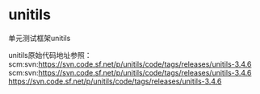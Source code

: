 # unitils
单元测试框架unitils


unitils原始代码地址参照：
<scm>
    <connection>scm:svn:https://svn.code.sf.net/p/unitils/code/tags/releases/unitils-3.4.6</connection>
    <developerConnection>scm:svn:https://svn.code.sf.net/p/unitils/code/tags/releases/unitils-3.4.6</developerConnection>
    <url>https://svn.code.sf.net/p/unitils/code/tags/releases/unitils-3.4.6</url>
</scm>